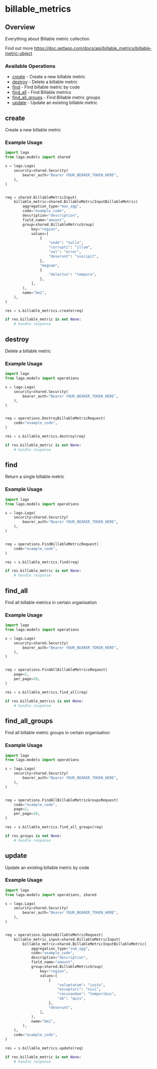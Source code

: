 # billable_metrics

## Overview

Everything about Billable metric collection

Find out more
<https://doc.getlago.com/docs/api/billable_metrics/billable-metric-object>
### Available Operations

* [create](#create) - Create a new billable metric
* [destroy](#destroy) - Delete a billable metric
* [find](#find) - Find billable metric by code
* [find_all](#find_all) - Find Billable metrics
* [find_all_groups](#find_all_groups) - Find Billable metric groups
* [update](#update) - Update an existing billable metric

## create

Create a new billable metric

### Example Usage

```python
import lago
from lago.models import shared

s = lago.Lago(
    security=shared.Security(
        bearer_auth="Bearer YOUR_BEARER_TOKEN_HERE",
    ),
)


req = shared.BillableMetricInput(
    billable_metric=shared.BillableMetricInputBillableMetric(
        aggregation_type="max_agg",
        code="example_code",
        description="description",
        field_name="amount",
        group=shared.BillableMetricGroup(
            key="region",
            values=[
                {
                    "unde": "nulla",
                    "corrupti": "illum",
                    "vel": "error",
                    "deserunt": "suscipit",
                },
                "magnam",
                {
                    "delectus": "tempora",
                },
            ],
        ),
        name="bm1",
    ),
)

res = s.billable_metrics.create(req)

if res.billable_metric is not None:
    # handle response
```

## destroy

Delete a billable metric

### Example Usage

```python
import lago
from lago.models import operations

s = lago.Lago(
    security=shared.Security(
        bearer_auth="Bearer YOUR_BEARER_TOKEN_HERE",
    ),
)


req = operations.DestroyBillableMetricRequest(
    code="example_code",
)

res = s.billable_metrics.destroy(req)

if res.billable_metric is not None:
    # handle response
```

## find

Return a single billable metric

### Example Usage

```python
import lago
from lago.models import operations

s = lago.Lago(
    security=shared.Security(
        bearer_auth="Bearer YOUR_BEARER_TOKEN_HERE",
    ),
)


req = operations.FindBillableMetricRequest(
    code="example_code",
)

res = s.billable_metrics.find(req)

if res.billable_metric is not None:
    # handle response
```

## find_all

Find all billable metrics in certain organisation

### Example Usage

```python
import lago
from lago.models import operations

s = lago.Lago(
    security=shared.Security(
        bearer_auth="Bearer YOUR_BEARER_TOKEN_HERE",
    ),
)


req = operations.FindAllBillableMetricsRequest(
    page=2,
    per_page=20,
)

res = s.billable_metrics.find_all(req)

if res.billable_metrics is not None:
    # handle response
```

## find_all_groups

Find all billable metric groups in certain organisation

### Example Usage

```python
import lago
from lago.models import operations

s = lago.Lago(
    security=shared.Security(
        bearer_auth="Bearer YOUR_BEARER_TOKEN_HERE",
    ),
)


req = operations.FindAllBillableMetricGroupsRequest(
    code="example_code",
    page=2,
    per_page=20,
)

res = s.billable_metrics.find_all_groups(req)

if res.groups is not None:
    # handle response
```

## update

Update an existing billable metric by code

### Example Usage

```python
import lago
from lago.models import operations, shared

s = lago.Lago(
    security=shared.Security(
        bearer_auth="Bearer YOUR_BEARER_TOKEN_HERE",
    ),
)


req = operations.UpdateBillableMetricRequest(
    billable_metric_input=shared.BillableMetricInput(
        billable_metric=shared.BillableMetricInputBillableMetric(
            aggregation_type="sum_agg",
            code="example_code",
            description="description",
            field_name="amount",
            group=shared.BillableMetricGroup(
                key="region",
                values=[
                    {
                        "voluptatum": "iusto",
                        "excepturi": "nisi",
                        "recusandae": "temporibus",
                        "ab": "quis",
                    },
                    "deserunt",
                ],
            ),
            name="bm1",
        ),
    ),
    code="example_code",
)

res = s.billable_metrics.update(req)

if res.billable_metric is not None:
    # handle response
```
